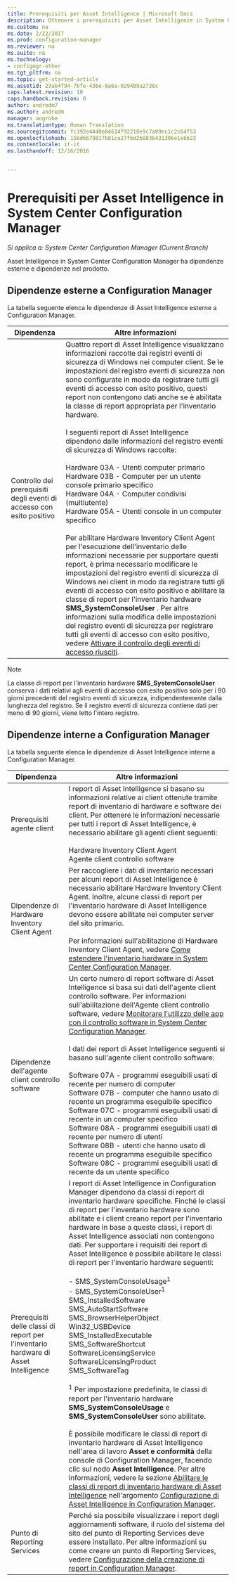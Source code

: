 ```yaml
---
title: Prerequisiti per Asset Intelligence | Microsoft Docs
description: Ottenere i prerequisiti per Asset Intelligence in System Center Configuration Manager.
ms.custom: na
ms.date: 2/22/2017
ms.prod: configuration-manager
ms.reviewer: na
ms.suite: na
ms.technology:
- configmgr-other
ms.tgt_pltfrm: na
ms.topic: get-started-article
ms.assetid: 23ab4f94-7bfe-436e-8a6a-029409a2730c
caps.latest.revision: 10
caps.handback.revision: 0
author: andredm7
ms.author: andredm
manager: angrobe
ms.translationtype: Human Translation
ms.sourcegitcommit: fc392e4440e84614f92218e9c7a09ec1c2c64f53
ms.openlocfilehash: 156d6679817b81ca27fbd2b8836431396e1e6b23
ms.contentlocale: it-it
ms.lasthandoff: 12/16/2016


---
```

# <a name="prerequisites-for-asset-intelligence-in-system-center-configuration-manager"></a>Prerequisiti per Asset Intelligence in System Center Configuration Manager

*Si applica a: System Center Configuration Manager (Current Branch)*

Asset Intelligence in System Center Configuration Manager ha dipendenze esterne e dipendenze nel prodotto.  

## <a name="dependencies-external-to-configuration-manager"></a>Dipendenze esterne a Configuration Manager  
 La tabella seguente elenca le dipendenze di Asset Intelligence esterne a Configuration Manager.  

|Dipendenza|Altre informazioni|  
|----------------|----------------------|  
|Controllo dei prerequisiti degli eventi di accesso con esito positivo|Quattro report di Asset Intelligence visualizzano informazioni raccolte dai registri eventi di sicurezza di Windows nei computer client. Se le impostazioni del registro eventi di sicurezza non sono configurate in modo da registrare tutti gli eventi di accesso con esito positivo, questi report non contengono dati anche se è abilitata la classe di report appropriata per l'inventario hardware.<br /><br /> I seguenti report di Asset Intelligence dipendono dalle informazioni del registro eventi di sicurezza di Windows raccolte:<br /><br /> Hardware 03A - Utenti computer primario<br />Hardware 03B - Computer per un utente console primario specifico<br />Hardware 04A - Computer condivisi (multiutente)<br />Hardware 05A - Utenti console in un computer specifico<br /><br /> Per abilitare Hardware Inventory Client Agent per l'esecuzione dell'inventario delle informazioni necessarie per supportare questi report, è prima necessario modificare le impostazioni del registro eventi di sicurezza di Windows nei client in modo da registrare tutti gli eventi di accesso con esito positivo e abilitare la classe di report per l'inventario hardware **SMS_SystemConsoleUser** . Per altre informazioni sulla modifica delle impostazioni del registro eventi di sicurezza per registrare tutti gli eventi di accesso con esito positivo, vedere [Attivare il controllo degli eventi di accesso riusciti](../../../../core/clients/manage/asset-intelligence/configuring-asset-intelligence.md#BKMK_EnableSuccessLogonEvents).|  

> [!NOTE]  
>  La classe di report per l'inventario hardware **SMS_SystemConsoleUser** conserva i dati relativi agli eventi di accesso con esito positivo solo per i 90 giorni precedenti del registro eventi di sicurezza, indipendentemente dalla lunghezza del registro. Se il registro eventi di sicurezza contiene dati per meno di 90 giorni, viene letto l'intero registro.  

## <a name="dependencies-internal-to-configuration-manager"></a>Dipendenze interne a Configuration Manager  
 La tabella seguente elenca le dipendenze di Asset Intelligence interne a Configuration Manager.  

|Dipendenza|Altre informazioni|  
|----------------|----------------------|  
|Prerequisiti agente client|I report di Asset Intelligence si basano su informazioni relative ai client ottenute tramite report di inventario di hardware e software dei client. Per ottenere le informazioni necessarie per tutti i report di Asset Intelligence, è necessario abilitare gli agenti client seguenti:<br /><br /> Hardware Inventory Client Agent<br />Agente client controllo software|  
|Dipendenze di Hardware Inventory Client Agent|Per raccogliere i dati di inventario necessari per alcuni report di Asset Intelligence è necessario abilitare Hardware Inventory Client Agent. Inoltre, alcune classi di report per l'inventario hardware di Asset Intelligence devono essere abilitate nei computer server del sito primario.<br /><br /> Per informazioni sull'abilitazione di Hardware Inventory Client Agent, vedere [Come estendere l'inventario hardware in System Center Configuration Manager](../../../../core/clients/manage/inventory/extend-hardware-inventory.md).|  
|Dipendenze dell'agente client controllo software|Un certo numero di report software di Asset Intelligence si basa sui dati dell'agente client controllo software. Per informazioni sull'abilitazione dell'Agente client controllo software, vedere [Monitorare l'utilizzo delle app con il controllo software in System Center Configuration Manager](../../../../apps/deploy-use/monitor-app-usage-with-software-metering.md).<br /><br /> I dati dei report di Asset Intelligence seguenti si basano sull'agente client controllo software:<br /><br /> Software 07A - programmi eseguibili usati di recente per numero di computer<br />Software 07B - computer che hanno usato di recente un programma eseguibile specifico<br />Software 07C - programmi eseguibili usati di recente in un computer specifico<br />Software 08A - programmi eseguibili usati di recente per numero di utenti<br />Software 08B - utenti che hanno usato di recente un programma eseguibile specifico<br />Software 08C - programmi eseguibili usati di recente da un utente specifico|  
|Prerequisiti delle classi di report per l'inventario hardware di Asset Intelligence|I report di Asset Intelligence in Configuration Manager dipendono da classi di report di inventario hardware specifiche. Finché le classi di report per l'inventario hardware sono abilitate e i client creano report per l'inventario hardware in base a queste classi, i report di Asset Intelligence associati non contengono dati. Per supportare i requisiti dei report di Asset Intelligence è possibile abilitare le classi di report per l'inventario hardware seguenti:<br /><br /> -   SMS_SystemConsoleUsage<sup>1</sup><br />-   SMS_SystemConsoleUser<sup>1</sup><br />SMS_InstalledSoftware<br />SMS_AutoStartSoftware<br />SMS_BrowserHelperObject<br />Win32_USBDevice<br />SMS_InstalledExecutable<br />SMS_SoftwareShortcut<br />SoftwareLicensingService<br />SoftwareLicensingProduct<br />SMS_SoftwareTag<br /><br /> <sup>1</sup> Per impostazione predefinita, le classi di report per l'inventario hardware **SMS_SystemConsoleUsage** e **SMS_SystemConsoleUser** sono abilitate.<br /><br /> È possibile modificare le classi di report di inventario hardware di Asset Intelligence nell'area di lavoro **Asset e conformità** della console di Configuration Manager, facendo clic sul nodo **Asset Intelligence**. Per altre informazioni, vedere la sezione [Abilitare le classi di report di inventario hardware di Asset Intelligence](../../../../core/clients/manage/asset-intelligence/configuring-asset-intelligence.md#BKMK_EnableAssetIntelligence) nell'argomento [Configurazione di Asset Intelligence in Configuration Manager](../../../../core/clients/manage/asset-intelligence/configuring-asset-intelligence.md).|  
|Punto di Reporting Services|Perché sia possibile visualizzare i report degli aggiornamenti software, il ruolo del sistema del sito del punto di Reporting Services deve essere installato. Per altre informazioni su come creare un punto di Reporting Services, vedere [Configurazione della creazione di report in Configuration Manager](http://go.microsoft.com/fwlink/p/?LinkId=232661).|  

